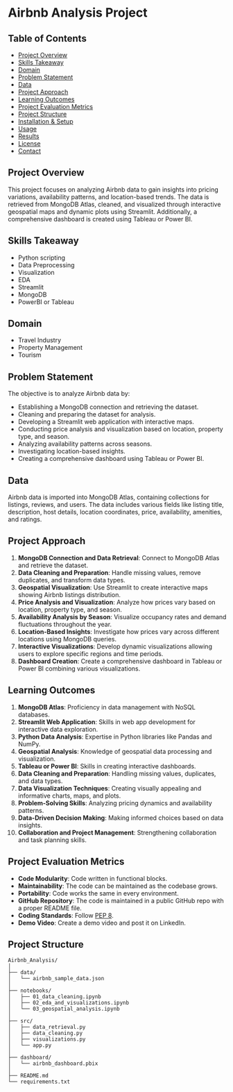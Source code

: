 # Airbnb Analysis Project

## Table of Contents
- [Project Overview](#project-overview)
- [Skills Takeaway](#skills-takeaway)
- [Domain](#domain)
- [Problem Statement](#problem-statement)
- [Data](#data)
- [Project Approach](#project-approach)
- [Learning Outcomes](#learning-outcomes)
- [Project Evaluation Metrics](#project-evaluation-metrics)
- [Project Structure](#project-structure)
- [Installation & Setup](#installation--setup)
- [Usage](#usage)
- [Results](#results)
- [License](#license)
- [Contact](#contact)

## Project Overview
This project focuses on analyzing Airbnb data to gain insights into pricing variations, availability patterns, and location-based trends. The data is retrieved from MongoDB Atlas, cleaned, and visualized through interactive geospatial maps and dynamic plots using Streamlit. Additionally, a comprehensive dashboard is created using Tableau or Power BI.

## Skills Takeaway
- Python scripting
- Data Preprocessing
- Visualization
- EDA
- Streamlit
- MongoDB
- PowerBI or Tableau

## Domain
- Travel Industry
- Property Management
- Tourism

## Problem Statement
The objective is to analyze Airbnb data by:
- Establishing a MongoDB connection and retrieving the dataset.
- Cleaning and preparing the dataset for analysis.
- Developing a Streamlit web application with interactive maps.
- Conducting price analysis and visualization based on location, property type, and season.
- Analyzing availability patterns across seasons.
- Investigating location-based insights.
- Creating a comprehensive dashboard using Tableau or Power BI.

## Data
Airbnb data is imported into MongoDB Atlas, containing collections for listings, reviews, and users. The data includes various fields like listing title, description, host details, location coordinates, price, availability, amenities, and ratings.

## Project Approach
1. **MongoDB Connection and Data Retrieval**: Connect to MongoDB Atlas and retrieve the dataset.
2. **Data Cleaning and Preparation**: Handle missing values, remove duplicates, and transform data types.
3. **Geospatial Visualization**: Use Streamlit to create interactive maps showing Airbnb listings distribution.
4. **Price Analysis and Visualization**: Analyze how prices vary based on location, property type, and season.
5. **Availability Analysis by Season**: Visualize occupancy rates and demand fluctuations throughout the year.
6. **Location-Based Insights**: Investigate how prices vary across different locations using MongoDB queries.
7. **Interactive Visualizations**: Develop dynamic visualizations allowing users to explore specific regions and time periods.
8. **Dashboard Creation**: Create a comprehensive dashboard in Tableau or Power BI combining various visualizations.

## Learning Outcomes
1. **MongoDB Atlas**: Proficiency in data management with NoSQL databases.
2. **Streamlit Web Application**: Skills in web app development for interactive data exploration.
3. **Python Data Analysis**: Expertise in Python libraries like Pandas and NumPy.
4. **Geospatial Analysis**: Knowledge of geospatial data processing and visualization.
5. **Tableau or Power BI**: Skills in creating interactive dashboards.
6. **Data Cleaning and Preparation**: Handling missing values, duplicates, and data types.
7. **Data Visualization Techniques**: Creating visually appealing and informative charts, maps, and plots.
8. **Problem-Solving Skills**: Analyzing pricing dynamics and availability patterns.
9. **Data-Driven Decision Making**: Making informed choices based on data insights.
10. **Collaboration and Project Management**: Strengthening collaboration and task planning skills.

## Project Evaluation Metrics
- **Code Modularity**: Code written in functional blocks.
- **Maintainability**: The code can be maintained as the codebase grows.
- **Portability**: Code works the same in every environment.
- **GitHub Repository**: The code is maintained in a public GitHub repo with a proper README file.
- **Coding Standards**: Follow [PEP 8](https://www.python.org/dev/peps/pep-0008/).
- **Demo Video**: Create a demo video and post it on LinkedIn.

## Project Structure
```plaintext
Airbnb_Analysis/
│
├── data/
│   └── airbnb_sample_data.json
│
├── notebooks/
│   ├── 01_data_cleaning.ipynb
│   ├── 02_eda_and_visualizations.ipynb
│   └── 03_geospatial_analysis.ipynb
│
├── src/
│   ├── data_retrieval.py
│   ├── data_cleaning.py
│   ├── visualizations.py
│   └── app.py
│
├── dashboard/
│   └── airbnb_dashboard.pbix
│
├── README.md
└── requirements.txt
